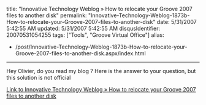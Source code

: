 title: "Innovative Technology Weblog » How to relocate your Groove 2007 files to another disk"
permalink: "Innovative-Technology-Weblog-1873b-How-to-relocate-your-Groove-2007-files-to-another-disk"
date: 5/31/2007 5:42:55 AM
updated: 5/31/2007 5:42:55 AM
disqusIdentifier: 20070531054255
tags: ["Tools", "Groove Virtual Office"]
alias:
 - /post/Innovative-Technology-Weblog-1873b-How-to-relocate-your-Groove-2007-files-to-another-disk.aspx/index.html
---
Hey Olivier, do you read my blog ? Here is the answer to your question, but this solution is not official 

[Link to Innovative Technology Weblog » How to relocate your Groove 2007 files to another disk](http://www.buit.org/2007/02/19/how-to-relocate-your-groove-2007-files-to-another-disk/)
